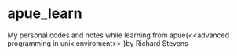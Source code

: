 # apue_learn
My personal codes and notes  while learning from apue(&lt;&lt;advanced programming in unix enviroment>> )by Richard Stevens

